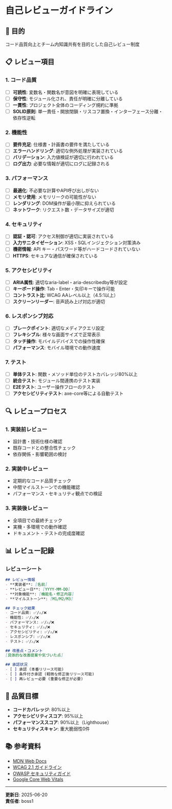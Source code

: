 # 自己レビューガイドライン

## 🎯 目的
コード品質向上とチーム内知識共有を目的とした自己レビュー制度

## 📋 レビュー項目

### 1. コード品質
- [ ] **可読性**: 変数名・関数名が意図を明確に表現している
- [ ] **保守性**: モジュール化され、責任が明確に分離している
- [ ] **一貫性**: プロジェクト全体のコーディング規約に準拠
- [ ] **SOLID原則**: 単一責任・開放閉鎖・リスコフ置換・インターフェース分離・依存性逆転

### 2. 機能性
- [ ] **要件充足**: 仕様書・計画書の要件を満たしている
- [ ] **エラーハンドリング**: 適切な例外処理が実装されている
- [ ] **バリデーション**: 入力値検証が適切に行われている
- [ ] **ログ出力**: 必要な情報が適切にログに記録される

### 3. パフォーマンス
- [ ] **最適化**: 不必要な計算やAPI呼び出しがない
- [ ] **メモリ使用**: メモリリークの可能性がない
- [ ] **レンダリング**: DOM操作が最小限に抑えられている
- [ ] **ネットワーク**: リクエスト数・データサイズが適切

### 4. セキュリティ
- [ ] **認証・認可**: アクセス制御が適切に実装されている
- [ ] **入力サニタイゼーション**: XSS・SQLインジェクション対策済み
- [ ] **機密情報**: API キー・パスワード等がハードコードされていない
- [ ] **HTTPS**: セキュアな通信が確保されている

### 5. アクセシビリティ
- [ ] **ARIA属性**: 適切なaria-label・aria-describedby等が設定
- [ ] **キーボード操作**: Tab・Enter・矢印キーで操作可能
- [ ] **コントラスト比**: WCAG AAレベル以上（4.5:1以上）
- [ ] **スクリーンリーダー**: 音声読み上げ対応が適切

### 6. レスポンシブ対応
- [ ] **ブレークポイント**: 適切なメディアクエリ設定
- [ ] **フレキシブル**: 様々な画面サイズで正常表示
- [ ] **タッチ操作**: モバイルデバイスでの操作性確保
- [ ] **パフォーマンス**: モバイル環境での動作速度

### 7. テスト
- [ ] **単体テスト**: 関数・メソッド単位のテストカバレッジ80%以上
- [ ] **統合テスト**: モジュール間連携のテスト実装
- [ ] **E2Eテスト**: ユーザー操作フローのテスト
- [ ] **アクセシビリティテスト**: axe-core等による自動テスト

## 🔍 レビュープロセス

### 1. 実装前レビュー
- 設計書・技術仕様の確認
- 既存コードとの整合性チェック
- 依存関係・影響範囲の検討

### 2. 実装中レビュー
- 定期的なコード品質チェック
- 中間マイルストーンでの機能確認
- パフォーマンス・セキュリティ観点での検証

### 3. 実装後レビュー
- 全項目での最終チェック
- 実機・多環境での動作確認
- ドキュメント・テストの完成度確認

## 📊 レビュー記録

### レビューシート
```markdown
## レビュー情報
- **実装者**: [名前]
- **レビュー日**: [YYYY-MM-DD]
- **対象機能**: [機能名・修正内容]
- **マイルストーン**: [M1/M2/M3]

## チェック結果
- コード品質: ✅/⚠️/❌
- 機能性: ✅/⚠️/❌
- パフォーマンス: ✅/⚠️/❌
- セキュリティ: ✅/⚠️/❌
- アクセシビリティ: ✅/⚠️/❌
- レスポンシブ: ✅/⚠️/❌
- テスト: ✅/⚠️/❌

## 改善点・コメント
[具体的な改善提案や気づいた点]

## 承認状況
- [ ] 承認 (本番リリース可能)
- [ ] 条件付き承認 (軽微な修正後リリース可能)
- [ ] 再レビュー必要 (重要な修正が必要)
```

## 🎯 品質目標
- **コードカバレッジ**: 80%以上
- **アクセシビリティスコア**: 95%以上
- **パフォーマンススコア**: 90%以上（Lighthouse）
- **セキュリティスキャン**: 重大脆弱性0件

## 📚 参考資料
- [MDN Web Docs](https://developer.mozilla.org/)
- [WCAG 2.1 ガイドライン](https://www.w3.org/WAI/WCAG21/quickref/)
- [OWASP セキュリティガイド](https://owasp.org/)
- [Google Core Web Vitals](https://web.dev/vitals/)

---
**更新日**: 2025-06-20  
**責任者**: boss1